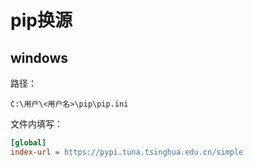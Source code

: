 # pip换源

## windows

路径：

```shell
C:\用户\<用户名>\pip\pip.ini
```

文件内填写：

```ini
[global]
index-url = https://pypi.tuna.tsinghua.edu.cn/simple
```
